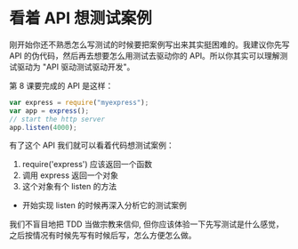# 看着 API 想测试案例

刚开始你还不熟悉怎么写测试的时候要把案例写出来其实挺困难的。我建议你先写 API 的伪代码，然后再去想要怎么用测试去驱动你的 API。所以你其实可以理解测试驱动为 "API 驱动测试驱动开发"。

第 8 课要完成的 API 是这样：

```js
var express = require("myexpress");
var app = express();
// start the http server
app.listen(4000);
```

有了这个 API 我们就可以看着代码想测试案例：

1. require('express') 应该返回一个函数
2. 调用 express 返回一个对象
3. 这个对象有个 listen 的方法
  + 开始实现 listen 的时候再深入分析它的测试案例

我们不盲目地把 TDD 当做宗教来信仰, 但你应该体验一下先写测试是什么感觉，之后按情况有时候先写有时候后写，怎么方便怎么做。